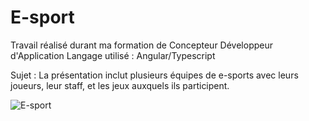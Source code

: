 # E-sport

Travail réalisé durant ma formation de Concepteur Développeur d'Application 
Langage utilisé : Angular/Typescript

Sujet : La présentation inclut plusieurs équipes de e-sports avec leurs joueurs, leur staff, et les jeux auxquels ils participent.

![E-sport](https://github.com/JonathanG-coder/E-sport/assets/159537523/39bf0d82-59dc-4773-a26d-18b8b7ee02ca)
